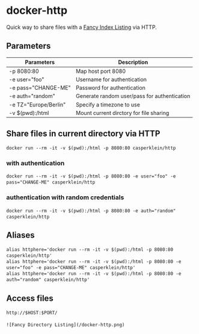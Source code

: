 # docker-http

Quick way to share files with a [Fancy Index Listing](https://github.com/Vestride/fancy-index/) via HTTP.

## Parameters

| Parameters | Description |
| - | - |
| -p 8080:80 | Map host port 8080 |
| -e user="foo" | Username for authentication |
| -e pass="CHANGE-ME" | Password for authentication |
| -e auth="random" | Generate random user/pass for authentication |
| -e TZ="Europe/Berlin" | Specify a timezone to use |
| -v $(pwd):/html | Mount current dirctory for file sharing |

## Share files in current directory via HTTP

    docker run --rm -it -v $(pwd):/html -p 8080:80 casperklein/http

### with authentication
    docker run --rm -it -v $(pwd):/html -p 8080:80 -e user="foo" -e pass="CHANGE-ME" casperklein/http

### authentication with random credentials
    docker run --rm -it -v $(pwd):/html -p 8080:80 -e auth="random" casperklein/http

## Aliases

    alias httphere='docker run --rm -it -v $(pwd):/html -p 8080:80 casperklein/http'
    alias httphere='docker run --rm -it -v $(pwd):/html -p 8080:80 -e user="foo" -e pass="CHANGE-ME" casperklein/http'
    alias httphere='docker run --rm -it -v $(pwd):/html -p 8080:80 -e auth="random" casperklein/http'

## Access files

    http://$HOST:$PORT/

    ![Fancy Directory Listing](/docker-http.png)
